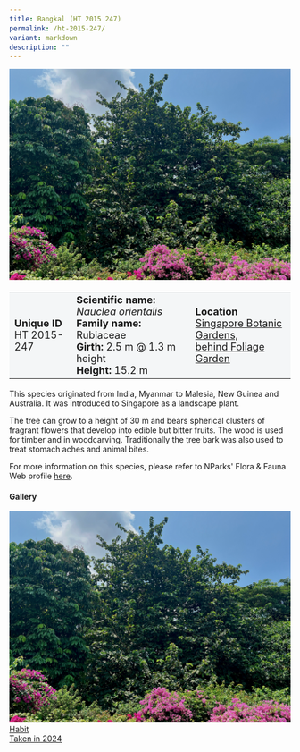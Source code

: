 ```yaml
---
title: Bangkal (HT 2015 247)
permalink: /ht-2015-247/
variant: markdown
description: ""
---
```

<div class="isomer-image-wrapper">
<img src="/images/Heritage_trees_photos/nauori_ht2015-247_habit.png">
</div>
<table style="minWidth: 100px; font-size: 18px; background: #F4F6F7">
<tbody><tr>
<td rowspan="1" colspan="1">
<strong>Unique ID</strong>
<br>HT 2015-247
</td>
<td rowspan="1" colspan="1">
	<strong>Scientific name:</strong> <em>Nauclea orientalis</em>
<br><strong>Family name: </strong>Rubiaceae
<br><strong>Girth: </strong>2.5 m @ 1.3 m height
<br><strong>Height: </strong>15.2 m
</td>
<td rowspan="1" colspan="1">
<strong>Location</strong><a href="https://www.onemap.gov.sg/?lat=1.3199900000001576&amp;lng=103.81546999999172">
 <br>Singapore Botanic Gardens,<br>behind Foliage Garden</a>
</td>
</tr>
</tbody>
</table>
<p>This species originated from India, Myanmar to Malesia, New Guinea and Australia. It was introduced to Singapore as a landscape plant.</p>

<p>The tree can grow to a height of 30 m and bears spherical clusters of fragrant flowers that develop into edible but bitter fruits. The wood is used for timber and in woodcarving. Traditionally the tree bark was also used to treat stomach aches and animal bites.</p>

<p>For more information on this species, please refer to NParks' Flora &amp; Fauna Web profile <a href="https://www.nparks.gov.sg/florafaunaweb/flora/3/0/3038">here</a>.</p>

<h4><b>Gallery</b></h4>
<div class="isomer-card-grid">
<a href="/images/Heritage_trees_photos/nauori_ht2015-247_habit.png" class="isomer-card">
<div class="isomer-card-image">
<div class="isomer-image-wrapper"><img src="/images/Heritage_trees_photos/nauori_ht2015-247_habit.png"></div></div>
<div class="isomer-card-body"><div class="isomer-card-title">Habit</div><div class="isomer-card-description">Taken in 2024</div></div></a><p></p></div>